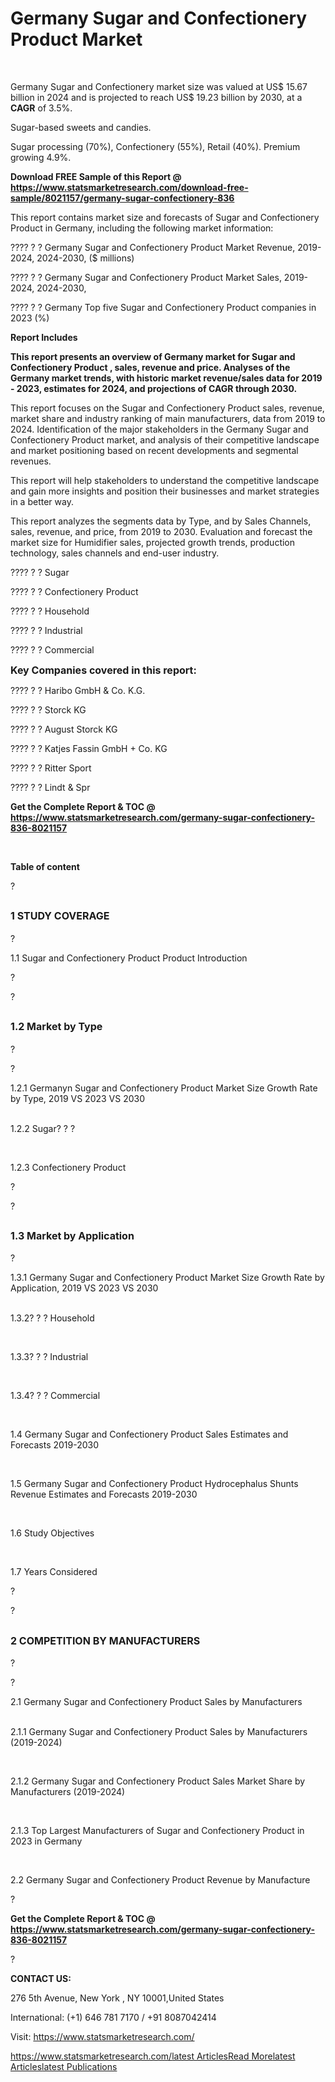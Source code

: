 <h1>Germany Sugar and Confectionery Product Market</h1><br/><p>Germany Sugar and Confectionery market size was valued at US$ 15.67 billion in 2024 and is projected to reach US$ 19.23 billion by 2030, at a <strong>CAGR</strong> of 3.5%.</p>
 
 
 
 <p>Sugar-based sweets and candies.</p>
 
 
 
 <p>Sugar processing (70%), Confectionery (55%), Retail (40%). Premium growing 4.9%.</p>
 
 
 
 <p><strong>Download FREE Sample of this Report @ <a href="https://www.statsmarketresearch.com/download-free-sample/8021157/germany-sugar-confectionery-836">https://www.statsmarketresearch.com/download-free-sample/8021157/germany-sugar-confectionery-836</a></strong></p>
 
 
 
 <p>This report contains market size and forecasts of Sugar and Confectionery Product in Germany, including the following market information:</p>
 
 
 
 <p>???? ? ? Germany Sugar and Confectionery Product Market Revenue, 2019-2024, 2024-2030, ($ millions)</p>
 
 
 
 <p>???? ? ? Germany Sugar and Confectionery Product Market Sales, 2019-2024, 2024-2030,</p>
 
 
 
 <p>???? ? ? Germany Top five Sugar and Confectionery Product companies in 2023 (%)</p>
 
 
 
 <p><strong>Report Includes</strong></p>
 
 
 
 <p><strong>This report presents an overview of Germany market for Sugar and Confectionery Product , sales, revenue and price. Analyses of the Germany market trends, with historic market revenue/sales data for 2019 - 2023, estimates for 2024, and projections of <strong>CAGR</strong> through 2030.</strong></p>
 
 
 
 <p>This report focuses on the Sugar and Confectionery Product sales, revenue, market share and industry ranking of main manufacturers, data from 2019 to 2024. Identification of the major stakeholders in the Germany Sugar and Confectionery Product market, and analysis of their competitive landscape and market positioning based on recent developments and segmental revenues.</p>
 
 
 
 <p>This report will help stakeholders to understand the competitive landscape and gain more insights and position their businesses and market strategies in a better way.</p>
 
 
 
 <p>This report analyzes the segments data by Type, and by Sales Channels, sales, revenue, and price, from 2019 to 2030. Evaluation and forecast the market size for Humidifier sales, projected growth trends, production technology, sales channels and end-user industry.</p>
 
 
 
 <p>???? ? ? Sugar</p>
 
 
 
 <p>???? ? ? Confectionery Product</p>
 
 
 
 <p>???? ? ? Household</p>
 
 
 
 <p>???? ? ? Industrial</p>
 
 
 
 <p>???? ? ? Commercial</p>
 
 
 
 <p><span style="font-size:16px"><strong>Key Companies covered in this report:</strong></span></p>
 
 
 
 <p>???? ? ? Haribo GmbH & Co. K.G.</p>
 
 
 
 <p>???? ? ? Storck KG</p>
 
 
 
 <p>???? ? ? August Storck KG</p>
 
 
 
 <p>???? ? ? Katjes Fassin GmbH + Co. KG</p>
 
 
 
 <p>???? ? ? Ritter Sport</p>
 
 
 
 <p>???? ? ? Lindt & Spr</p>
 
 
 
 <div><b>Get the Complete Report & TOC @ <a href="https://www.statsmarketresearch.com/germany-sugar-confectionery-836-8021157">https://www.statsmarketresearch.com/germany-sugar-confectionery-836-8021157</a></b></div>
 
 
 
 <p><br />
 
 <b>Table of content</b></p>
 
 
 
 <p>? </p>
 
 
 
 <h2><span style="font-size:16px"><strong>1 STUDY COVERAGE</strong></span></h2>
 
 
 
 <p>? </p>
 
 
 
 <p>1.1 Sugar and Confectionery Product Product Introduction</p>
 
 
 
 <p>? </p>
 
 
 
 <p>? </p>
 
 
 
 <h2><span style="font-size:16px"><strong>1.2 Market by Type</strong></span></h2>
 
 
 
 <p>? </p>
 
 
 
 <p>? </p>
 
 
 
 <p>1.2.1 Germanyn Sugar and Confectionery Product Market Size Growth Rate by Type, 2019 VS 2023 VS 2030<br />
 
 <br />
 
 1.2.2 Sugar? ? ? <br />
 
 <br />
 
 1.2.3 Confectionery Product<br />
 
 ? </p>
 
 
 
 <p>? </p>
 
 
 
 <h2><span style="font-size:16px"><strong>1.3 Market by Application</strong></span></h2>
 
 
 
 <p>? </p>
 
 
 
 <p>1.3.1 Germany Sugar and Confectionery Product Market Size Growth Rate by Application, 2019 VS 2023 VS 2030<br />
 
 <br />
 
 1.3.2? ? ? Household<br />
 
 <br />
 
 1.3.3? ? ? Industrial<br />
 
 <br />
 
 1.3.4? ? ? Commercial<br />
 
 <br />
 
 1.4 Germany Sugar and Confectionery Product Sales Estimates and Forecasts 2019-2030<br />
 
 <br />
 
 1.5 Germany Sugar and Confectionery Product Hydrocephalus Shunts Revenue Estimates and Forecasts 2019-2030<br />
 
 <br />
 
 1.6 Study Objectives<br />
 
 <br />
 
 1.7 Years Considered</p>
 
 
 
 <p>? </p>
 
 
 
 <p>? </p>
 
 
 
 <h2><span style="font-size:16px"><strong>2 COMPETITION BY MANUFACTURERS</strong></span></h2>
 
 
 
 <p>? </p>
 
 
 
 <p>? </p>
 
 
 
 <p>2.1 Germany Sugar and Confectionery Product Sales by Manufacturers<br />
 
 <br />
 
 2.1.1 Germany Sugar and Confectionery Product Sales by Manufacturers (2019-2024)<br />
 
 <br />
 
 2.1.2 Germany Sugar and Confectionery Product Sales Market Share by Manufacturers (2019-2024)<br />
 
 <br />
 
 2.1.3 Top Largest Manufacturers of Sugar and Confectionery Product in 2023 in Germany<br />
 
 <br />
 
 2.2 Germany Sugar and Confectionery Product Revenue by Manufacture</p>
 
 
 
 <p>? </p>
 
 
 
 <div><b>Get the Complete Report & TOC @ <a href="https://www.statsmarketresearch.com/germany-sugar-confectionery-836-8021157">https://www.statsmarketresearch.com/germany-sugar-confectionery-836-8021157</a></b></div>
 
 
 
 <p>? </p>
 
 
 
 <p><b>CONTACT US:</b><br />
 
 276 5th Avenue, New York , NY 10001,United States<br />
 
 International: (+1) 646 781 7170 / +91 8087042414<br />
 
 Visit: <a href="https://www.statsmarketresearch.com/">https://www.statsmarketresearch.com/</a><br />
 
 <a href="https://gyeongbokgung.com">https://www.statsmarketresearch.com/</a><a href="https://hallyeomaritime.com">latest Articles</a><a href="https://jingwansa.com">Read More</a><a href="https://nguoiviet.jp/">latest Articles</a><a href="https://www.intelmarketresearch.com/">latest Publications</a></p>